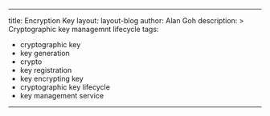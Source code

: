 ----
title: Encryption Key
layout: layout-blog
author: Alan Goh
description: >
  Cryptographic key managemnt lifecycle
tags:
  - cryptographic key
  - key generation
  - crypto
  - key registration
  - key encrypting key
  - cryptographic key lifecycle
  - key management service
  ---
